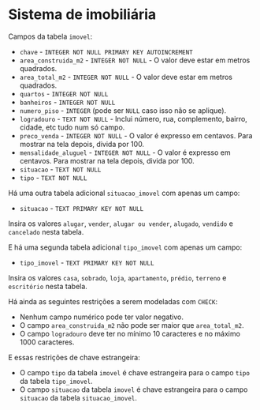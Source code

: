 # Sistema de imobiliária

Campos da tabela `imovel`:

* `chave` - `INTEGER NOT NULL PRIMARY KEY AUTOINCREMENT`
* `area_construida_m2` - `INTEGER NOT NULL` - O valor deve estar em metros quadrados.
* `area_total_m2` - `INTEGER NOT NULL` - O valor deve estar em metros quadrados.
* `quartos` - `INTEGER NOT NULL`
* `banheiros` - `INTEGER NOT NULL`
* `numero_piso` - `INTEGER` (pode ser `NULL` caso isso não se aplique).
* `logradouro` - `TEXT NOT NULL` - Inclui número, rua, complemento, bairro, cidade, etc tudo num só campo.
* `preco_venda` - `INTEGER NOT NULL` - O valor é expresso em centavos. Para mostrar na tela depois, divida por 100.
* `mensalidade_aluguel` - `INTEGER NOT NULL` - O valor é expresso em centavos. Para mostrar na tela depois, divida por 100.
* `situacao` - `TEXT NOT NULL`
* `tipo` - `TEXT NOT NULL`

Há uma outra tabela adicional `situacao_imovel` com apenas um campo:

* `situacao` - `TEXT PRIMARY KEY NOT NULL`

Insira os valores `alugar`, `vender`, `alugar ou vender`, `alugado`, `vendido` e `cancelado` nesta tabela.

E há uma segunda tabela adicional `tipo_imovel` com apenas um campo:

* `tipo_imovel` - `TEXT PRIMARY KEY NOT NULL`

Insira os valores `casa`, `sobrado`, `loja`, `apartamento`, `prédio`, `terreno` e `escritório` nesta tabela.

Há ainda as seguintes restrições a serem modeladas com `CHECK`:

* Nenhum campo numérico pode ter valor negativo.
* O campo `area_construida_m2` não pode ser maior que `area_total_m2`.
* O campo `logradouro` deve ter no mínimo 10 caracteres e no máximo 1000 caracteres.

E essas restrições de chave estrangeira:

* O campo `tipo` da tabela `imovel` é chave estrangeira para o campo `tipo` da tabela `tipo_imovel`.
* O campo `situacao` da tabela `imovel` é chave estrangeira para o campo `situacao` da tabela `situacao_imovel`.
